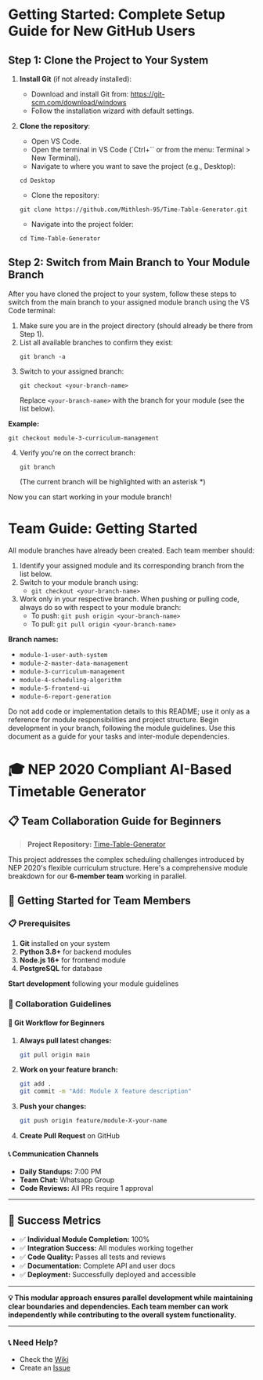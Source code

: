 # Getting Started: Complete Setup Guide for New GitHub Users

## Step 1: Clone the Project to Your System

1. **Install Git** (if not already installed):
   - Download and install Git from: https://git-scm.com/download/windows
   - Follow the installation wizard with default settings.

2. **Clone the repository**:
   - Open VS Code.
   - Open the terminal in VS Code (`Ctrl+`` or from the menu: Terminal > New Terminal).
   - Navigate to where you want to save the project (e.g., Desktop):
   ```
   cd Desktop
   ```
   - Clone the repository:
   ```
   git clone https://github.com/Mithlesh-95/Time-Table-Generator.git
   ```
   - Navigate into the project folder:
   ```
   cd Time-Table-Generator
   ```

## Step 2: Switch from Main Branch to Your Module Branch

After you have cloned the project to your system, follow these steps to switch from the main branch to your assigned module branch using the VS Code terminal:

1. Make sure you are in the project directory (should already be there from Step 1).
2. List all available branches to confirm they exist:
   ```
   git branch -a
   ```
3. Switch to your assigned branch:
   ```
   git checkout <your-branch-name>
   ```
   Replace `<your-branch-name>` with the branch for your module (see the list below).

**Example:**
```
git checkout module-3-curriculum-management
```

4. Verify you're on the correct branch:
   ```
   git branch
   ```
   (The current branch will be highlighted with an asterisk *)

Now you can start working in your module branch!

# Team Guide: Getting Started

All module branches have already been created. Each team member should:

1. Identify your assigned module and its corresponding branch from the list below.
2. Switch to your module branch using:
   - `git checkout <your-branch-name>`
3. Work only in your respective branch. When pushing or pulling code, always do so with respect to your module branch:
   - To push: `git push origin <your-branch-name>`
   - To pull: `git pull origin <your-branch-name>`

**Branch names:**
- `module-1-user-auth-system`
- `module-2-master-data-management`
- `module-3-curriculum-management`
- `module-4-scheduling-algorithm`
- `module-5-frontend-ui`
- `module-6-report-generation`

Do not add code or implementation details to this README; use it only as a reference for module responsibilities and project structure. Begin development in your branch, following the module guidelines. Use this document as a guide for your tasks and inter-module dependencies.

# 🎓 NEP 2020 Compliant AI-Based Timetable Generator

## 📋 Team Collaboration Guide for Beginners

> **Project Repository:** [Time-Table-Generator](https://github.com/Mithlesh-95/Time-Table-Generator)

This project addresses the complex scheduling challenges introduced by NEP 2020's flexible curriculum structure. Here's a comprehensive module breakdown for our **6-member team** working in parallel.


## 🚀 Getting Started for Team Members

### 📋 Prerequisites
1. **Git** installed on your system
2. **Python 3.8+** for backend modules
3. **Node.js 16+** for frontend module
4. **PostgreSQL** for database

**Start development** following your module guidelines

### 📝 Collaboration Guidelines

#### 🔄 Git Workflow for Beginners

1. **Always pull latest changes:**
   ```bash
   git pull origin main
   ```

2. **Work on your feature branch:**
   ```bash
   git add .
   git commit -m "Add: Module X feature description"
   ```

3. **Push your changes:**
   ```bash
   git push origin feature/module-X-your-name
   ```

4. **Create Pull Request** on GitHub

#### 📞 Communication Channels
- **Daily Standups:** 7:00 PM
- **Team Chat:** Whatsapp Group
- **Code Reviews:** All PRs require 1 approval

---

## 🎯 Success Metrics

- ✅ **Individual Module Completion:** 100%
- ✅ **Integration Success:** All modules working together
- ✅ **Code Quality:** Passes all tests and reviews
- ✅ **Documentation:** Complete API and user docs
- ✅ **Deployment:** Successfully deployed and accessible

---

**💡 This modular approach ensures parallel development while maintaining clear boundaries and dependencies. Each team member can work independently while contributing to the overall system functionality.**

---

### 📞 Need Help?
- Check the [Wiki](https://github.com/Mithlesh-95/Time-Table-Generator/wiki)
- Create an [Issue](https://github.com/Mithlesh-95/Time-Table-Generator/issues)

